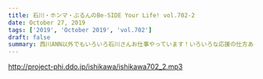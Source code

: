 ```yaml
---
title: 石川・ホンマ・ぶるんのBe-SIDE Your Life! vol.702-2
date: October 27, 2019
tags: ['2019', 'October 2019', 'vol.702']
draft: false
summary: 西川ANN以外でもいろいろ石川さんお仕事やっています！いろいろな応援の仕方ありますよね。MIURA
---
```


http://project-phi.ddo.jp/ishikawa/ishikawa702_2.mp3